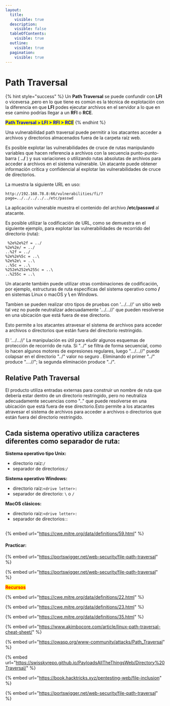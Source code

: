 ```yaml
---
layout:
  title:
    visible: true
  description:
    visible: false
  tableOfContents:
    visible: true
  outline:
    visible: true
  pagination:
    visible: true
---
```


# Path Traversal

{% hint style="success" %}
Un **Path Traversal** se puede confundir con **LFI** o viceversa ,pero en lo que tiene es común es la técnica de explotación con la diferencia en que **LFI** podes ejecutar archivos en el servidor a lo que en ese camino podrías llegar a un **RFI** o **RCE**.

<mark style="color:blue;">**Path Traversal > LFI > RFI > RCE**</mark>
{% endhint %}

Una vulnerabilidad path traversal puede permitir a los atacantes acceder a archivos y directorios almacenados fuera de la carpeta raíz web.

Es posible explotar las vulnerabilidades de cruce de rutas manipulando variables que hacen referencia a archivos con la secuencia punto-punto-barra ( **../** ) y sus variaciones o utilizando rutas absolutas de archivos para acceder a archivos en el sistema vulnerable. Un atacante puede obtener información crítica y confidencial al explotar las vulnerabilidades de cruce de directorios.

La muestra la siguiente URL en uso:

```
http://192.168.78.8:66/vulnerabilities/fi/?page=../../../../../etc/passwd
```

La aplicación vulnerable muestra el contenido del archivo **/etc/passwd** al atacante.

Es posible utilizar la codificación de URL, como se demuestra en el siguiente ejemplo, para explotar las vulnerabilidades de recorrido del directorio (ruta):

```
 %2e%2e%2f = ../
%2e%2e/ = ../
..%2f = ../
%2e%2e%5c = ..\
%2e%2e\ = ..\
..%5c = ..\
%252e%252e%255c = ..\
..%255c = ..\ 
```

Un atacante también puede utilizar otras combinaciones de codificación, por ejemplo, estructuras de ruta específicas del sistema operativo como **/** en sistemas Linux o macOS y **\\** en Windows.

Tambien se pueden realizar otro tipos de pruebas con '.../...//'  un sitio web tal vez no puede neutralizar adecuadamente '.../...//'  que pueden resolverse en una ubicación que está fuera de ese directorio.

Esto permite a los atacantes atravesar el sistema de archivos para acceder a archivos o directorios que están fuera del directorio restringido.

El '.../...//' La manipulación es útil para eludir algunos esquemas de protección de recorrido de ruta. Si "../" se filtra de forma secuencial, como lo hacen algunos motores de expresiones regulares, luego ".../...//" puede colapsar en el directorio "../" valor no seguro . Eliminando el primer "../" produce "....//"; la segunda eliminación produce "../".

## Relative Path Traversal

El producto utiliza entradas externas para construir un nombre de ruta que debería estar dentro de un directorio restringido, pero no neutraliza adecuadamente secuencias como ".." que puede resolverse en una ubicación que está fuera de ese directorio.Esto permite a los atacantes atravesar el sistema de archivos para acceder a archivos o directorios que están fuera del directorio restringido.

## Cada sistema operativo utiliza caracteres diferentes como separador de ruta:

**Sistema operativo tipo Unix:**

* directorio raíz:`/`
* separador de directorios:`/`

**Sistema operativo Windows:**

* directorio raíz:`<drive letter>:`
* separador de directorio: `\` o `/`

**MacOS clásicos:**

* directorio raíz:`<drive letter>:`
* separador de directorios:`:`

##

{% embed url="https://cwe.mitre.org/data/definitions/59.html" %}

#### Practicar:

{% embed url="https://portswigger.net/web-security/file-path-traversal" %}

{% embed url="https://portswigger.net/web-security/file-path-traversal" %}

<mark style="color:red;">**Recursos**</mark>

{% embed url="https://cwe.mitre.org/data/definitions/22.html" %}

{% embed url="https://cwe.mitre.org/data/definitions/23.html" %}

{% embed url="https://cwe.mitre.org/data/definitions/35.html" %}

{% embed url="https://www.akimbocore.com/article/linux-path-traversal-cheat-sheet/" %}

{% embed url="https://owasp.org/www-community/attacks/Path_Traversal" %}

{% embed url="https://swisskyrepo.github.io/PayloadsAllTheThingsWeb/Directory%20Traversal/" %}

{% embed url="https://book.hacktricks.xyz/pentesting-web/file-inclusion" %}

{% embed url="https://portswigger.net/web-security/file-path-traversal" %}
